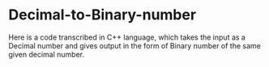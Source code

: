# Decimal-to-Binary-number
Here is a code transcribed in C++ language, which takes the input as a Decimal number and gives output in the form of Binary number of the same given decimal number.
